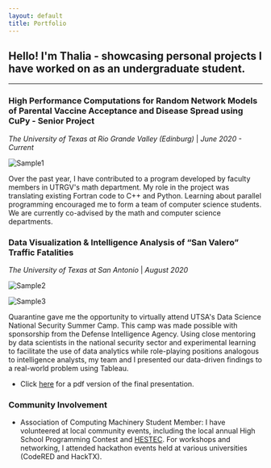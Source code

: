 ```yaml
---
layout: default
title: Portfolio
---
```


## Hello! I'm Thalia - showcasing personal projects I have worked on as an undergraduate student.

_________________

### **High Performance Computations for Random Network Models of Parental Vaccine Acceptance and Disease Spread using CuPy - Senior Project**

*The University of Texas at Rio Grande Valley (Edinburg)* | *June 2020 - Current*

![Sample1](https://raw.githubusercontent.com/thaliajuarez/resume/master/assets/capture-ern-data.png)

Over the past year, I have contributed to a program developed by faculty members in UTRGV's math department. My role in the project was translating existing Fortran code to C++ and Python. Learning about parallel programming encouraged me to form a team of computer science students. We are currently co-advised by the math and computer science departments.

### **Data Visualization & Intelligence Analysis of “San Valero” Traffic Fatalities**
*The University of Texas at San Antonio* | *August 2020*

![Sample2](https://raw.githubusercontent.com/thaliajuarez/resume/master/assets/aoe-crashes-map.PNG)

![Sample3](https://raw.githubusercontent.com/thaliajuarez/resume/master/assets/aoe-heat-map.PNG)

Quarantine gave me the opportunity to virtually attend UTSA's Data Science National Security Summer Camp. This camp was made possible with sponsorship from the Defense Intelligence Agency. Using close mentoring by data scientists in the national security sector and experimental learning to facilitate the use of data analytics while role-playing positions analogous to intelligence analysts, my team and I presented our data-driven findings to a real-world problem using Tableau.

* Click <a href="https://drive.google.com/file/d/1l5paDgV0XU5_QhhrN9EofznB8Jh2WaG8/view" target="_blank">here</a> for a pdf version of the final presentation.

### **Community Involvement**

* Association of Computing Machinery Student Member: I have volunteered at local community events, including the local annual High School Programming Contest and <a href="https://www.utrgv.edu/hestec/" target="_blank">HESTEC</a>. For workshops and networking, I attended hackathon events held at various universities (CodeRED and HackTX).
